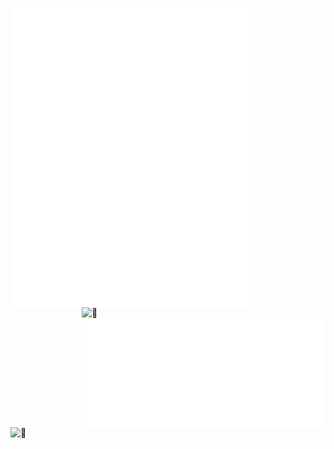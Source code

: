 
[<img align="left" width="390" alt="🦑" src="/general.svg">](#)
[<img align="right" width="390" alt="🦑" src="/medias.svg">](#)


[<img align="right" width="390" alt="🦑" src="/achievements.svg">](#)
<img align="left" width="390" height="50" alt="🦑" src="/placeholder.svg"> 


